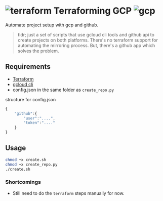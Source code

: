 # ![terraform](https://www.terraform.io/assets/images/mega-nav/logo-terraform-ff69eaae.svg) Terraforming GCP  ![gcp](https://avatars2.githubusercontent.com/u/2810941?s=85&v=4)

Automate project setup with gcp and github.
> tldr; just a set of scripts that use gcloud cli tools and github api to create projects on both platforms.
> There's no terraform support for automating the mirroring process. But, there's a github app which solves the problem.

## Requirements

- [Terraform](https://www.terraform.io/)
- [gcloud cli](https://cloud.google.com/sdk/gcloud/)
- config.json in the same folder as `create_repo.py`

structure for config.json

```js
{
    "github":{
        "user":"....",
        "token":"...."
    }
}
```

## Usage

```bash
chmod +x create.sh
chmod +x create_repo.py
./create.sh
```

### Shortcomings

- Still need to do the `terraform` steps manually for now.
